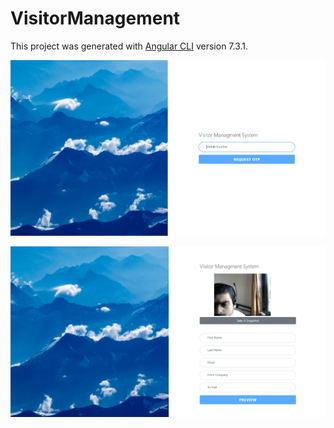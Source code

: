 # VisitorManagement

This project was generated with [Angular CLI](https://github.com/angular/angular-cli) version 7.3.1.

![alt text](https://github.com/rag06/visitor-management-ui/blob/master/docs/homePage.PNG)


![alt text](https://github.com/rag06/visitor-management-ui/blob/master/docs/details.PNG)
